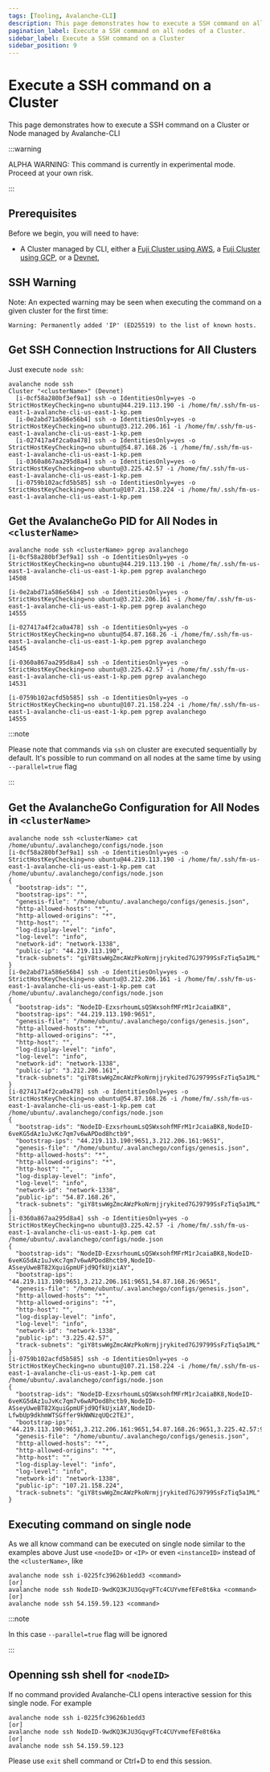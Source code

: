 ```yaml
---
tags: [Tooling, Avalanche-CLI]
description: This page demonstrates how to execute a SSH command on all nodes of a Cluster using the Avalanche-CLI.
pagination_label: Execute a SSH command on all nodes of a Cluster.
sidebar_label: Execute a SSH command on a Cluster
sidebar_position: 9
---
```


# Execute a SSH command on a Cluster

This page demonstrates how to execute a SSH command on a Cluster or Node managed by Avalanche-CLI

:::warning

ALPHA WARNING: This command is currently in experimental mode. Proceed at your own risk.

:::

## Prerequisites

Before we begin, you will need to have:

- A Cluster managed by CLI, either a [Fuji Cluster using AWS](/tooling/cli-guides/create-a-validator-aws),
a [Fuji Cluster using GCP](/tooling/cli-guides/create-a-validator-gcp), or a [Devnet](/tooling/cli-guides/setup-a-devnet),

## SSH Warning

Note: An expected warning may be seen when executing the command on a given cluster for the first time:

```text
Warning: Permanently added 'IP' (ED25519) to the list of known hosts.
```

## Get SSH Connection Instructions for All Clusters

Just execute `node ssh`:

```shell
avalanche node ssh
Cluster "<clusterName>" (Devnet)
  [i-0cf58a280bf3ef9a1] ssh -o IdentitiesOnly=yes -o StrictHostKeyChecking=no ubuntu@44.219.113.190 -i /home/fm/.ssh/fm-us-east-1-avalanche-cli-us-east-1-kp.pem 
  [i-0e2abd71a586e56b4] ssh -o IdentitiesOnly=yes -o StrictHostKeyChecking=no ubuntu@3.212.206.161 -i /home/fm/.ssh/fm-us-east-1-avalanche-cli-us-east-1-kp.pem 
  [i-027417a4f2ca0a478] ssh -o IdentitiesOnly=yes -o StrictHostKeyChecking=no ubuntu@54.87.168.26 -i /home/fm/.ssh/fm-us-east-1-avalanche-cli-us-east-1-kp.pem 
  [i-0360a867aa295d8a4] ssh -o IdentitiesOnly=yes -o StrictHostKeyChecking=no ubuntu@3.225.42.57 -i /home/fm/.ssh/fm-us-east-1-avalanche-cli-us-east-1-kp.pem 
  [i-0759b102acfd5b585] ssh -o IdentitiesOnly=yes -o StrictHostKeyChecking=no ubuntu@107.21.158.224 -i /home/fm/.ssh/fm-us-east-1-avalanche-cli-us-east-1-kp.pem 
```

## Get the AvalancheGo PID for All Nodes in `<clusterName>`

```shell
avalanche node ssh <clusterName> pgrep avalanchego
[i-0cf58a280bf3ef9a1] ssh -o IdentitiesOnly=yes -o StrictHostKeyChecking=no ubuntu@44.219.113.190 -i /home/fm/.ssh/fm-us-east-1-avalanche-cli-us-east-1-kp.pem pgrep avalanchego
14508

[i-0e2abd71a586e56b4] ssh -o IdentitiesOnly=yes -o StrictHostKeyChecking=no ubuntu@3.212.206.161 -i /home/fm/.ssh/fm-us-east-1-avalanche-cli-us-east-1-kp.pem pgrep avalanchego
14555

[i-027417a4f2ca0a478] ssh -o IdentitiesOnly=yes -o StrictHostKeyChecking=no ubuntu@54.87.168.26 -i /home/fm/.ssh/fm-us-east-1-avalanche-cli-us-east-1-kp.pem pgrep avalanchego
14545

[i-0360a867aa295d8a4] ssh -o IdentitiesOnly=yes -o StrictHostKeyChecking=no ubuntu@3.225.42.57 -i /home/fm/.ssh/fm-us-east-1-avalanche-cli-us-east-1-kp.pem pgrep avalanchego
14531

[i-0759b102acfd5b585] ssh -o IdentitiesOnly=yes -o StrictHostKeyChecking=no ubuntu@107.21.158.224 -i /home/fm/.ssh/fm-us-east-1-avalanche-cli-us-east-1-kp.pem pgrep avalanchego
14555
```

:::note

Please note that commands via `ssh` on cluster are executed sequentially by default.
It's possible to run command on all nodes at the same time by using `--parallel=true` flag

:::



## Get the AvalancheGo Configuration for All Nodes in `<clusterName>`

```shell
avalanche node ssh <clusterName> cat /home/ubuntu/.avalanchego/configs/node.json
[i-0cf58a280bf3ef9a1] ssh -o IdentitiesOnly=yes -o StrictHostKeyChecking=no ubuntu@44.219.113.190 -i /home/fm/.ssh/fm-us-east-1-avalanche-cli-us-east-1-kp.pem cat /home/ubuntu/.avalanchego/configs/node.json
{
  "bootstrap-ids": "",
  "bootstrap-ips": "",
  "genesis-file": "/home/ubuntu/.avalanchego/configs/genesis.json",
  "http-allowed-hosts": "*",
  "http-allowed-origins": "*",
  "http-host": "",
  "log-display-level": "info",
  "log-level": "info",
  "network-id": "network-1338",
  "public-ip": "44.219.113.190",
  "track-subnets": "giY8tswWgZmcAWzPkoNrmjjrykited7GJ9799SsFzTiq5a1ML"
}
[i-0e2abd71a586e56b4] ssh -o IdentitiesOnly=yes -o StrictHostKeyChecking=no ubuntu@3.212.206.161 -i /home/fm/.ssh/fm-us-east-1-avalanche-cli-us-east-1-kp.pem cat /home/ubuntu/.avalanchego/configs/node.json
{
  "bootstrap-ids": "NodeID-EzxsrhoumLsQSWxsohfMFrM1rJcaiaBK8",
  "bootstrap-ips": "44.219.113.190:9651",
  "genesis-file": "/home/ubuntu/.avalanchego/configs/genesis.json",
  "http-allowed-hosts": "*",
  "http-allowed-origins": "*",
  "http-host": "",
  "log-display-level": "info",
  "log-level": "info",
  "network-id": "network-1338",
  "public-ip": "3.212.206.161",
  "track-subnets": "giY8tswWgZmcAWzPkoNrmjjrykited7GJ9799SsFzTiq5a1ML"
}
[i-027417a4f2ca0a478] ssh -o IdentitiesOnly=yes -o StrictHostKeyChecking=no ubuntu@54.87.168.26 -i /home/fm/.ssh/fm-us-east-1-avalanche-cli-us-east-1-kp.pem cat /home/ubuntu/.avalanchego/configs/node.json
{
  "bootstrap-ids": "NodeID-EzxsrhoumLsQSWxsohfMFrM1rJcaiaBK8,NodeID-6veKG5dAz1uJvKc7qm7v6wAPDod8hctb9",
  "bootstrap-ips": "44.219.113.190:9651,3.212.206.161:9651",
  "genesis-file": "/home/ubuntu/.avalanchego/configs/genesis.json",
  "http-allowed-hosts": "*",
  "http-allowed-origins": "*",
  "http-host": "",
  "log-display-level": "info",
  "log-level": "info",
  "network-id": "network-1338",
  "public-ip": "54.87.168.26",
  "track-subnets": "giY8tswWgZmcAWzPkoNrmjjrykited7GJ9799SsFzTiq5a1ML"
}
[i-0360a867aa295d8a4] ssh -o IdentitiesOnly=yes -o StrictHostKeyChecking=no ubuntu@3.225.42.57 -i /home/fm/.ssh/fm-us-east-1-avalanche-cli-us-east-1-kp.pem cat /home/ubuntu/.avalanchego/configs/node.json
{
  "bootstrap-ids": "NodeID-EzxsrhoumLsQSWxsohfMFrM1rJcaiaBK8,NodeID-6veKG5dAz1uJvKc7qm7v6wAPDod8hctb9,NodeID-ASseyUweBT82XquiGpmUFjd9QfkUjxiAY",
  "bootstrap-ips": "44.219.113.190:9651,3.212.206.161:9651,54.87.168.26:9651",
  "genesis-file": "/home/ubuntu/.avalanchego/configs/genesis.json",
  "http-allowed-hosts": "*",
  "http-allowed-origins": "*",
  "http-host": "",
  "log-display-level": "info",
  "log-level": "info",
  "network-id": "network-1338",
  "public-ip": "3.225.42.57",
  "track-subnets": "giY8tswWgZmcAWzPkoNrmjjrykited7GJ9799SsFzTiq5a1ML"
}
[i-0759b102acfd5b585] ssh -o IdentitiesOnly=yes -o StrictHostKeyChecking=no ubuntu@107.21.158.224 -i /home/fm/.ssh/fm-us-east-1-avalanche-cli-us-east-1-kp.pem cat /home/ubuntu/.avalanchego/configs/node.json
{
  "bootstrap-ids": "NodeID-EzxsrhoumLsQSWxsohfMFrM1rJcaiaBK8,NodeID-6veKG5dAz1uJvKc7qm7v6wAPDod8hctb9,NodeID-ASseyUweBT82XquiGpmUFjd9QfkUjxiAY,NodeID-LfwbUp9dkhmWTSGffer9kNWNzqUQc2TEJ",
  "bootstrap-ips": "44.219.113.190:9651,3.212.206.161:9651,54.87.168.26:9651,3.225.42.57:9651",
  "genesis-file": "/home/ubuntu/.avalanchego/configs/genesis.json",
  "http-allowed-hosts": "*",
  "http-allowed-origins": "*",
  "http-host": "",
  "log-display-level": "info",
  "log-level": "info",
  "network-id": "network-1338",
  "public-ip": "107.21.158.224",
  "track-subnets": "giY8tswWgZmcAWzPkoNrmjjrykited7GJ9799SsFzTiq5a1ML"
}
```

## Executing command on single node 

As we all know command can be executed on single node similar to the examples above
Just use `<nodeID>` or `<IP>` or even `<instanceID>` instead of the `<clusterName>`, like 

```shell
avalanche node ssh i-0225fc39626b1edd3 <command>
[or]
avalanche node ssh NodeID-9wdKQ3KJU3GqvgFTc4CUYvmefEFe8t6ka <command>
[or]
avalanche node ssh 54.159.59.123 <command>
```

:::note

In this case `--parallel=true` flag will be ignored

:::

## Openning ssh shell for `<nodeID>`

If no command provided Avalanche-CLI opens interactive session for this single node.
For example 
```shell
avalanche node ssh i-0225fc39626b1edd3
[or] 
avalanche node ssh NodeID-9wdKQ3KJU3GqvgFTc4CUYvmefEFe8t6ka
[or]
avalanche node ssh 54.159.59.123
```
Please use `exit` shell command or Ctrl+D to end this session.
